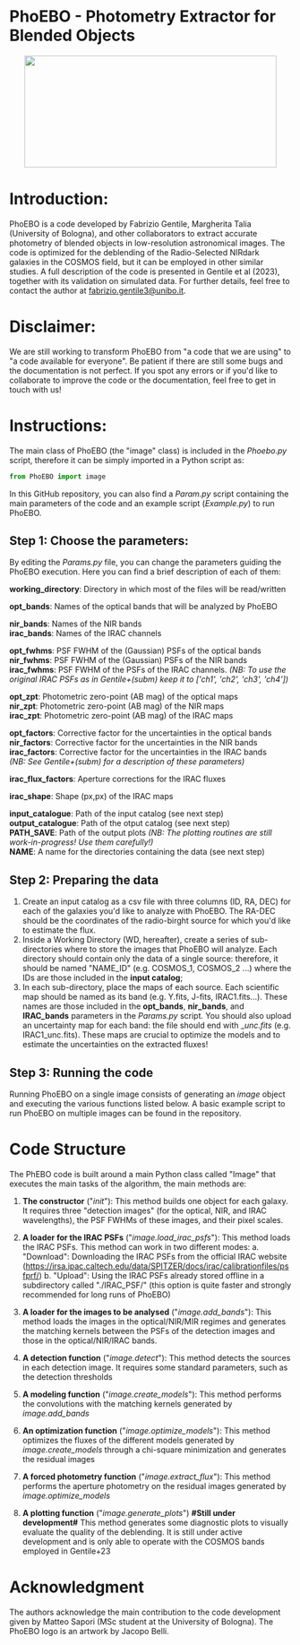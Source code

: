 # PhoEBO - Photometry Extractor for Blended Objects
<p align="center">
<img src= "https://user-images.githubusercontent.com/83715159/223449606-8ca57af2-97e4-454b-a48c-876070f806e1.png" width=450, height=200>
</p>


# Introduction:
PhoEBO is a code developed by Fabrizio Gentile, Margherita Talia (University of Bologna), and other collaborators to extract accurate photometry of blended objects in low-resolution astronomical images. The code is optimized for the deblending of the Radio-Selected NIRdark galaxies in the COSMOS field, but it can be employed in other similar studies. A full description of the code is presented in Gentile et al (2023), together with its validation on simulated data. For further details, feel free to contact the author at fabrizio.gentile3@unibo.it.

# Disclaimer:
We are still working to transform PhoEBO from "a code that we are using" to "a code available for everyone". Be patient if there are still some bugs and the documentation is not perfect. If you spot any errors or if you'd like to collaborate to improve the code or the documentation, feel free to get in touch with us!

# Instructions:

The main class of PhoEBO (the "image" class) is included in the _Phoebo.py_ script, therefore it can be simply imported in a Python script as:
 ```python
 from PhoEBO import image
 ```
In this GitHub repository, you can also find a _Param.py_ script containing the main parameters of the code and an example script (_Example.py_) to run PhoEBO.

## Step 1: Choose the parameters:

By editing the _Params.py_ file, you can change the parameters guiding the PhoEBO execution. Here you can find a brief description of each of them:

**working_directory**: Directory in which most of the files will be read/written  

**opt_bands**: Names of the optical bands that will be analyzed by PhoEBO  

**nir_bands**: Names of the NIR bands  
**irac_bands**: Names of the IRAC channels  

**opt_fwhms**: PSF FWHM of the (Gaussian) PSFs of the optical bands  
**nir_fwhms**: PSF FWHM of the (Gaussian) PSFs of the NIR bands  
**irac_fwhms**: PSF FWHM of the PSFs of the IRAC channels.   _(NB: To use the original IRAC PSFs as in Gentile+(subm) keep it to ['ch1', 'ch2', 'ch3', 'ch4'])_   

**opt_zpt**: Photometric zero-point (AB mag) of the optical maps  
**nir_zpt**: Photometric zero-point (AB mag) of the NIR maps  
**irac_zpt**: Photometric zero-point (AB mag) of the IRAC maps  

**opt_factors**: Corrective factor for the uncertainties in the optical bands    
**nir_factors**: Corrective factor for the uncertainties in the NIR bands    
**irac_factors**: Corrective factor for the uncertainties in the IRAC bands     
_(NB: See Gentile+(subm) for a description of these parameters)_    

**irac_flux_factors**: Aperture corrections for the IRAC fluxes    

**irac_shape**: Shape (px,px) of the IRAC maps    

**input_catalogue**: Path of the input catalog (see next step)   
**output_catalogue**: Path of the otput catalog (see next step)  
**PATH_SAVE**: Path of the output plots _(NB: The plotting routines are still work-in-progress! Use them carefully!)_  
**NAME**: A name for the directories containing the data (see next step)

## Step 2: Preparing the data  

1. Create an input catalog as a csv file with three columns (ID, RA, DEC) for each of the galaxies you'd like to analyze with PhoEBO. The RA-DEC should be the coordinates of the radio-birght source for which you'd like to estimate the flux.
1. Inside a Working Directory (WD, hereafter), create a series of sub-directories where to store the images that PhoEBO will analyze. Each directory should contain only the data of a single source: therefore, it should be named "NAME_ID" (e.g. COSMOS_1, COSMOS_2 ...) where the IDs are those included in the **input catalog**;
2. In each sub-directory, place the maps of each source. Each scientific map should be named as its band (e.g. Y.fits, J-fits, IRAC1.fits...). These names are those included in the **opt_bands**, **nir_bands**, and **IRAC_bands** parameters in the _Params.py_ script. You should also upload an uncertainty map for each band: the file should end with __unc.fits_ (e.g. IRAC1_unc.fits). These maps are crucial to optimize the models and to estimate the uncertainties on the extracted fluxes!

## Step 3: Running the code

Running PhoEBO on a single image consists of generating an _image_ object and executing the various functions listed below. A basic example script to run PhoEBO on multiple images can be found in the repository.

# Code Structure

The PhEBO code is built around a main Python class called "Image" that executes the main tasks of the algorithm, the main methods are:

1. **The constructor** ("_init_"):
   This method builds one object for each galaxy. It requires three "detection images" (for the optical, NIR, and IRAC wavelengths), the PSF FWHMs of these images, and their pixel scales.

2. **A loader for the IRAC PSFs** ("_image.load_irac_psfs_"):
   This method loads the IRAC PSFs. This method can work in two different modes:
   a. "Download": Downloading the IRAC PSFs from the official IRAC website (https://irsa.ipac.caltech.edu/data/SPITZER/docs/irac/calibrationfiles/psfprf/)
   b. "Upload": Using the IRAC PSFs already stored offline in a subdirectory called "./IRAC_PSF/" (this option is quite faster and strongly recommended for long runs of PhoEBO)

3. **A loader for the images to be analysed** ("_image.add_bands_"):
   This method loads the images in the optical/NIR/MIR regimes and generates the matching kernels between the PSFs of the detection images and those in the optical/NIR/IRAC bands.

4. **A detection function** ("_image.detect_"):
   This method detects the sources in each detection image. It requires some standard parameters, such as the detection thresholds

5. **A modeling function** ("_image.create_models_"):
   This method performs the convolutions with the matching kernels generated by _image.add_bands_

6. **An optimization function** ("_image.optimize_models_"):
   This method optimizes the fluxes of the different models generated by _image.create_models_ through a chi-square minimization and generates the residual images

7. **A forced photometry function** ("_image.extract_flux_"):
   This method performs the aperture photometry on the residual images generated by _image.optimize_models_

8. **A plotting function** ("_image.generate_plots_") **#Still under development#**
   This method generates some diagnostic plots to visually evaluate the quality of the deblending. It is still under active development and is only able to operate with the COSMOS bands employed in Gentile+23
   
   
# Acknowledgment

The authors acknowledge the main contribution to the code development given by Matteo Sapori (MSc student at the University of Bologna). The PhoEBO logo is an artwork by Jacopo Belli.


